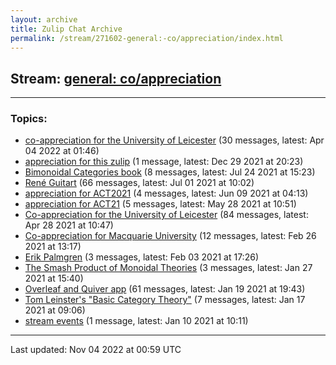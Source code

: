 ```yaml
---
layout: archive
title: Zulip Chat Archive
permalink: /stream/271602-general:-co/appreciation/index.html
---
```


## Stream: [general: co/appreciation](https://mattecapu.github.io/ct-zulip-archive/stream/271602-general:-co/appreciation/index.html)
---

### Topics:

* [co-appreciation for the University of Leicester](topic/topic_co-appreciation.20for.20the.20University.20of.20Leicester.html) (30 messages, latest: Apr 04 2022 at 01:46)
* [appreciation for this zulip](topic/topic_appreciation.20for.20this.20zulip.html) (1 message, latest: Dec 29 2021 at 20:23)
* [Bimonoidal Categories book](topic/topic_Bimonoidal.20Categories.20book.html) (8 messages, latest: Jul 24 2021 at 15:23)
* [René Guitart](topic/topic_Ren.C3.A9.20Guitart.html) (66 messages, latest: Jul 01 2021 at 10:02)
* [appreciation for ACT2021](topic/topic_appreciation.20for.20ACT2021.html) (4 messages, latest: Jun 09 2021 at 04:13)
* [appreciation for ACT21](topic/topic_appreciation.20for.20ACT21.html) (5 messages, latest: May 28 2021 at 10:51)
* [Co-appreciation for the University of Leicester](topic/topic_Co-appreciation.20for.20the.20University.20of.20Leicester.html) (84 messages, latest: Apr 28 2021 at 10:47)
* [Co-appreciation for Macquarie University](topic/topic_Co-appreciation.20for.20Macquarie.20University.html) (12 messages, latest: Feb 26 2021 at 13:17)
* [Erik Palmgren](topic/topic_Erik.20Palmgren.html) (3 messages, latest: Feb 03 2021 at 17:26)
* [The Smash Product of Monoidal Theories](topic/topic_The.20Smash.20Product.20of.20Monoidal.20Theories.html) (3 messages, latest: Jan 27 2021 at 15:40)
* [Overleaf and Quiver app](topic/topic_Overleaf.20and.20Quiver.20app.html) (61 messages, latest: Jan 19 2021 at 19:43)
* [Tom Leinster's "Basic Category Theory"](topic/topic_Tom.20Leinster's.20.22Basic.20Category.20Theory.22.html) (7 messages, latest: Jan 17 2021 at 09:06)
* [stream events](topic/topic_stream.20events.html) (1 message, latest: Jan 10 2021 at 10:11)

<hr><p>Last updated: Nov 04 2022 at 00:59 UTC</p>